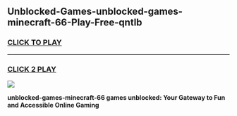 
## Unblocked-Games-unblocked-games-minecraft-66-Play-Free-qntlb
<h3>
<a href="https://premium76.site?title=unblocked-games-minecraft-66&ref=23A">CLICK TO PLAY</a></h3>
<hr>

<h3>
<a href="https://premium76.site?title=unblocked-games-minecraft-66&ref=23A">CLICK 2 PLAY</a>
  
</h3>

<a href="https://premium76.site?title=unblocked-games-minecraft-66&ref=23A"><img src="https://clearcache.store/games.png"></a>


**unblocked-games-minecraft-66 games unblocked: Your Gateway to Fun and Accessible Online Gaming**

